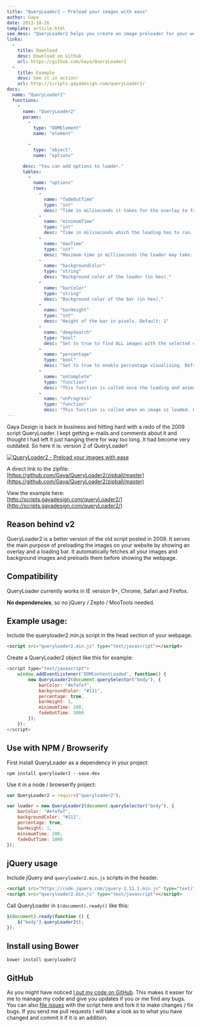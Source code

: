 ```yaml
---
title: "QueryLoader2 – Preload your images with ease"
author: Gaya
date: 2011-10-26
template: article.html
seo_desc: "QueryLoader2 helps you create an image preloader for your website using jQuery."
links:
  -
    title: Download
    desc: Download on Github
    url: https://github.com/Gaya/QueryLoader2
  -
    title: Example
    desc: See it in action!
    url: http://scripts.gayadesign.com/queryLoader2/
docs:
  name: "QueryLoader2"
  functions:
    -
      name: "QueryLoader2"
      params:
        -
          type: "DOMElement"
          name: "element"

        -
          type: "object"
          name: "options"

      desc: "You can add options to loader."
      tables:
        -
          name: "options"
          rows:
            -
              name: "fadeOutTime"
              type: "int"
              desc: "Time in miliseconds it takes for the overlay to fade out at the end."
            -
              name: "minimumTime"
              type: "int"
              desc: "Time in miliseconds which the loading has to run. If time has not passed the animation will still show."
            -
              name: "maxTime"
              type: "int"
              desc: "Maximum time in milliseconds the loader may take. Go past this time and the loader with automatically close."
            -
              name: "backgroundColor"
              type: "string"
              desc: "Background color of the loader (in hex)."
            -
              name: "barColor"
              type: "string"
              desc: "Background color of the bar (in hex)."
            -
              name: "barHeight"
              type: "int"
              desc: "Height of the bar in pixels. Default: 1"
            -
              name: "deepSearch"
              type: "bool"
              desc: "Set to true to find ALL images with the selected elements. If you don't want queryLoader to look in the children, set to false. Default: true."
            -
              name: "percentage"
              type: "bool"
              desc: "Set to true to enable percentage visualising. Default is false."
            -
              name: "onComplete"
              type: "function"
              desc: "This function is called once the loading and animation are completed."
            -
              name: "onProgress"
              type: "function"
              desc: "This function is called when an image is loaded. Gets parameters percentage, imagesLoaded, totalImages."
---
```

Gaya Design is back in business and hitting hard with a redo of the 2009 script QueryLoader. I kept getting e-mails and comments about it and thought I had left it just hanging there for way too long. It had become very outdated. So here it is: version 2 of QueryLoader!

[![QueryLoader2 - Preload your images with ease](/articles/queryloader2-preload-your-images-with-ease/ql2header.jpg "QueryLoader2 - Preload your images with ease")](/articles/queryloader2-preload-your-images-with-ease/)

<span class="more"></span>

A direct link to the zipfile:  
[https://github.com/Gaya/QueryLoader2/zipball/master](https://github.com/Gaya/QueryLoader2/zipball/master)

View the example here:  
[http://scripts.gayadesign.com/queryLoader2/](http://scripts.gayadesign.com/queryLoader2/)

Reason behind v2
----------------
QueryLoader2 is a better version of the old script posted in 2009. It serves the main purpose of preloading the images on your website by showing an overlay and a loading bar. It automatically fetches all your images and background images and preloads them before showing the webpage.

Compatibility
-------------
QueryLoader currently works in IE version 9+, Chrome, Safari and Firefox.

**No dependencies**, so *no* jQuery / Zepto / MooTools needed.

Example usage:
--------------
Include the queryloader2.min.js script in the head section of your webpage.

```html
<script src="queryloader2.min.js" type="text/javascript"></script>
```

Create a QueryLoader2 object like this for example:

```javascript
<script type="text/javascript">
    window.addEventListener('DOMContentLoaded', function() {
        new QueryLoader2(document.querySelector("body"), {
            barColor: "#efefef",
            backgroundColor: "#111",
            percentage: true,
            barHeight: 1,
            minimumTime: 200,
            fadeOutTime: 1000
        });
    });
</script>
```

Use with NPM / Browserify
-------------------------
First install QueryLoader as a dependency in your project:

```
npm install queryloader2 --save-dev
```

Use it in a node / browserify project:

```javascript
var QueryLoader2 = require("queryloader2");

var loader = new QueryLoader2(document.querySelector("body"), {
    barColor: "#efefef",
    backgroundColor: "#111",
    percentage: true,
    barHeight: 1,
    minimumTime: 200,
    fadeOutTime: 1000
});
```

jQuery usage
------------
Include jQuery and `queryloader2.min.js` scripts in the header.

```html
<script src="https://code.jquery.com/jquery-1.11.1.min.js" type="text/javascript"></script>
<script src="queryloader2.min.js" type="text/javascript"></script>
```

Call QueryLoader in `$(document).ready()` like this:

```javascript
$(document).ready(function () {
    $("body").queryLoader2();
});
```

Install using Bower
-------------------
```
bower install queryloader2
```

GitHub
------
As you might have noticed [I put my code on GitHub](https://github.com/Gaya/QueryLoader2). This makes it easier for me to manage my code and give you updates if you or me find any bugs.  
You can also [file issues](https://github.com/Gaya/QueryLoader2/issues) with the script here and fork it to make changes / fix bugs. If you send me pull requests I will take a look as to what you have changed and commit it if it is an addition.